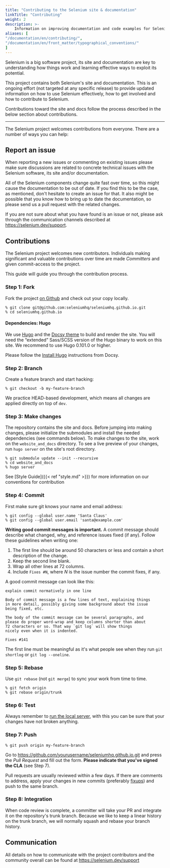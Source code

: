 ```yaml
---
title: "Contributing to the Selenium site & documentation"
linkTitle: "Contributing"
weight: 2
description: >-
    Information on improving documentation and code examples for Selenium
aliases: [
"/documentation/en/contributing/",
"/documentation/en/front_matter/typographical_conventions/"
]
---
```


Selenium is a big software project, its site and documentation are key
to understanding how things work and learning effective ways to exploit
its potential.

This project contains both Selenium's site and documentation. This is
an ongoing effort (not targeted at any specific release) to provide
updated information on how to use Selenium effectively, how to get
involved and how to contribute to Selenium.

Contributions toward the site and docs follow the process described in
the below section about contributions.

---

The Selenium project welcomes contributions from everyone. There are a
number of ways you can help:

## Report an issue

When reporting a new issues or commenting on existing issues please 
make sure discussions are related to concrete technical issues with the
Selenium software, its site and/or documentation.

All of the Selenium components change quite fast over time, so this
might cause the documentation to be out of date. If you find this to
be the case, as mentioned, don't hesitate to create an issue for that.
It also might be possible that you know how to bring up to date the
documentation, so please send us a pull request with the related
changes.

If you are not sure about what you have found is an issue or not,
please ask through the communication channels described at 
https://selenium.dev/support.

## Contributions

The Selenium project welcomes new contributors. Individuals making
significant and valuable contributions over time are made _Committers_
and given commit-access to the project.

This guide will guide you through the contribution process.

### Step 1: Fork

Fork the project [on Github](https://github.com/seleniumhq/seleniumhq.github.io)
and check out your copy locally.

```shell
% git clone git@github.com:seleniumhq/seleniumhq.github.io.git
% cd seleniumhq.github.io
```

#### Dependencies: Hugo

We use [Hugo](https://gohugo.io/) and the [Docsy theme](https://www.docsy.dev/)
to build and render the site. You will need the “extended” 
Sass/SCSS version of the Hugo binary to work on this site. We recommend
to use Hugo 0.101.0 or higher.

Please follow the [Install Hugo](https://www.docsy.dev/docs/getting-started/#install-hugo) 
instructions from Docsy.

### Step 2: Branch

Create a feature branch and start hacking:

```shell
% git checkout -b my-feature-branch
```

We practice HEAD-based development, which means all changes are applied
directly on top of `dev`.

### Step 3: Make changes

The repository contains the site and docs. Before jumping into
making changes, please initialize the submodules and install the
needed dependencies (see commands below). To make changes to the site, 
work on the `website_and_docs` directory. To see a live preview of 
your changes, run `hugo server` on the site's root directory.

```shell
% git submodule update --init --recursive
% cd website_and_docs
% hugo server
```

See [Style Guide]({{< ref "style.md" >}}) for more information on our conventions for contribution 

### Step 4: Commit

First make sure git knows your name and email address:

```shell
% git config --global user.name 'Santa Claus'
% git config --global user.email 'santa@example.com'
```

**Writing good commit messages is important.** A commit message
should describe what changed, why, and reference issues fixed (if
any). Follow these guidelines when writing one:

1. The first line should be around 50 characters or less and contain a
    short description of the change.
2. Keep the second line blank.
3. Wrap all other lines at 72 columns.
4. Include `Fixes #N`, where _N_ is the issue number the commit
    fixes, if any.

A good commit message can look like this:

```text
explain commit normatively in one line

Body of commit message is a few lines of text, explaining things
in more detail, possibly giving some background about the issue
being fixed, etc.

The body of the commit message can be several paragraphs, and
please do proper word-wrap and keep columns shorter than about
72 characters or so. That way `git log` will show things
nicely even when it is indented.

Fixes #141
```

The first line must be meaningful as it's what people see when they
run `git shortlog` or `git log --oneline`.

### Step 5: Rebase

Use `git rebase` (not `git merge`) to sync your work from time to time.

```shell
% git fetch origin
% git rebase origin/trunk
```

### Step 6: Test

Always remember to [run the local server](https://gohugo.io/getting-started/usage/#livereload),
with this you can be sure that your changes have not broken anything.

### Step 7: Push

```shell
% git push origin my-feature-branch
```

Go to https://github.com/yourusername/seleniumhq.github.io.git and
press the _Pull Request_ and fill out the form. **Please indicate
that you've signed the CLA** (see Step 7).

Pull requests are usually reviewed within a few days. If there are
comments to address, apply your changes in new commits (preferably
[fixups](http://git-scm.com/docs/git-commit)) and push to the same
branch.

### Step 8: Integration

When code review is complete, a committer will take your PR and
integrate it on the repository's trunk branch. Because we like to keep a
linear history on the trunk branch, we will normally squash and rebase
your branch history.

## Communication

All details on how to communicate with the project contributors
and the community overall can be found at https://selenium.dev/support
